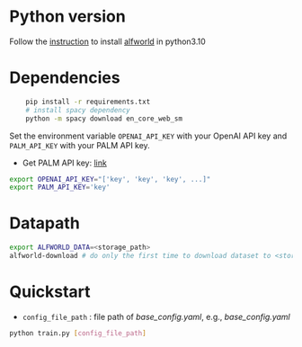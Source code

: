 # Python version
Follow the [instruction](https://hackmd.io/c7W5omRvToCPP6SjBLtKrA) to install [alfworld](https://github.com/alfworld/alfworld) in python3.10

# Dependencies
```bash
    pip install -r requirements.txt
    # install spacy dependency
    python -m spacy download en_core_web_sm
```
Set the environment variable `OPENAI_API_KEY` with your OpenAI API key and `PALM_API_KEY` with your PALM API key.
- Get PALM API key: [link](https://makersuite.google.com/app/apikey)

```bash
export OPENAI_API_KEY="['key', 'key', 'key', ...]"
export PALM_API_KEY='key'
```

# Datapath
```bash
export ALFWORLD_DATA=<storage_path>
alfworld-download # do only the first time to download dataset to <storage_path>
```

# Quickstart
- `config_file_path` : file path of *base_config.yaml*, e.g., *base_config.yaml*

```bash
python train.py [config_file_path]
```
